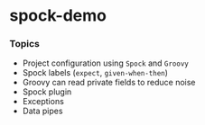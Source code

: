 # spock-demo

### Topics
- Project configuration using `Spock` and `Groovy`
- Spock labels (`expect`, `given-when-then`)
- Groovy can read private fields to reduce noise
- Spock plugin
- Exceptions
- Data pipes